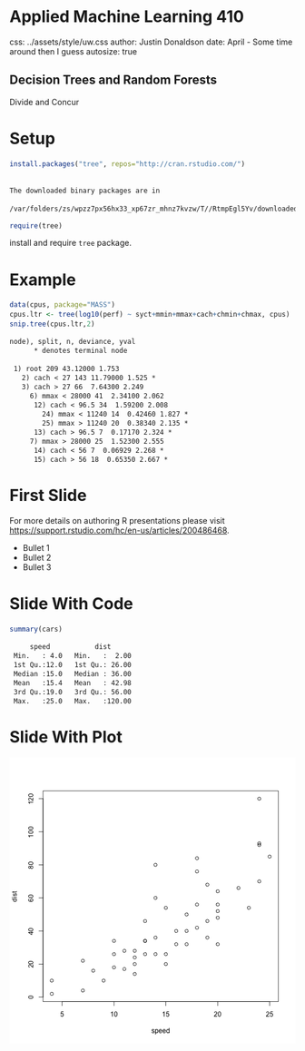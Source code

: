 Applied Machine Learning 410
========================================================
css: ../assets/style/uw.css
author: Justin Donaldson
date: April - Some time around then I guess
autosize: true

Decision Trees and Random Forests
---------------------------------
Divide and Concur


Setup
=====

```r
install.packages("tree", repos="http://cran.rstudio.com/")
```

```

The downloaded binary packages are in
	/var/folders/zs/wpzz7px56hx33_xp67zr_mhnz7kvzw/T//RtmpEgl5Yv/downloaded_packages
```

```r
require(tree)
```
install and require ``tree`` package.

Example
=======

```r
data(cpus, package="MASS")
cpus.ltr <- tree(log10(perf) ~ syct+mmin+mmax+cach+chmin+chmax, cpus)
snip.tree(cpus.ltr,2)
```

```
node), split, n, deviance, yval
      * denotes terminal node

 1) root 209 43.12000 1.753  
   2) cach < 27 143 11.79000 1.525 *
   3) cach > 27 66  7.64300 2.249  
     6) mmax < 28000 41  2.34100 2.062  
      12) cach < 96.5 34  1.59200 2.008  
        24) mmax < 11240 14  0.42460 1.827 *
        25) mmax > 11240 20  0.38340 2.135 *
      13) cach > 96.5 7  0.17170 2.324 *
     7) mmax > 28000 25  1.52300 2.555  
      14) cach < 56 7  0.06929 2.268 *
      15) cach > 56 18  0.65350 2.667 *
```



First Slide
========================================================

For more details on authoring R presentations please visit <https://support.rstudio.com/hc/en-us/articles/200486468>.

- Bullet 1
- Bullet 2
- Bullet 3

Slide With Code
========================================================


```r
summary(cars)
```

```
     speed           dist       
 Min.   : 4.0   Min.   :  2.00  
 1st Qu.:12.0   1st Qu.: 26.00  
 Median :15.0   Median : 36.00  
 Mean   :15.4   Mean   : 42.98  
 3rd Qu.:19.0   3rd Qu.: 56.00  
 Max.   :25.0   Max.   :120.00  
```

Slide With Plot
========================================================

![plot of chunk unnamed-chunk-4](Trees-figure/unnamed-chunk-4-1.png)
